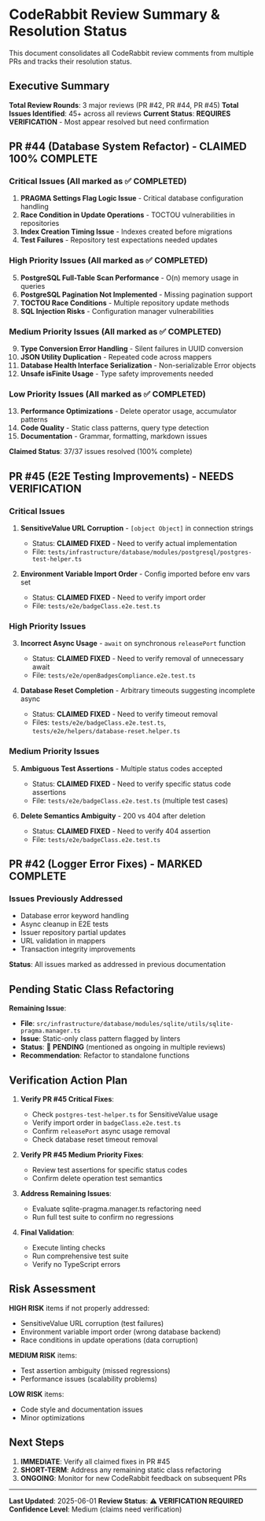 # CodeRabbit Review Summary & Resolution Status

This document consolidates all CodeRabbit review comments from multiple PRs and tracks their resolution status.

## Executive Summary

**Total Review Rounds**: 3 major reviews (PR #42, PR #44, PR #45)
**Total Issues Identified**: 45+ across all reviews
**Current Status**: **REQUIRES VERIFICATION** - Most appear resolved but need confirmation

## PR #44 (Database System Refactor) - **CLAIMED 100% COMPLETE**

### Critical Issues (All marked as ✅ COMPLETED)
1. **PRAGMA Settings Flag Logic Issue** - Critical database configuration handling
2. **Race Condition in Update Operations** - TOCTOU vulnerabilities in repositories
3. **Index Creation Timing Issue** - Indexes created before migrations
4. **Test Failures** - Repository test expectations needed updates

### High Priority Issues (All marked as ✅ COMPLETED)
5. **PostgreSQL Full-Table Scan Performance** - O(n) memory usage in queries
6. **PostgreSQL Pagination Not Implemented** - Missing pagination support
7. **TOCTOU Race Conditions** - Multiple repository update methods
8. **SQL Injection Risks** - Configuration manager vulnerabilities

### Medium Priority Issues (All marked as ✅ COMPLETED)
9. **Type Conversion Error Handling** - Silent failures in UUID conversion
10. **JSON Utility Duplication** - Repeated code across mappers
11. **Database Health Interface Serialization** - Non-serializable Error objects
12. **Unsafe isFinite Usage** - Type safety improvements needed

### Low Priority Issues (All marked as ✅ COMPLETED)
13. **Performance Optimizations** - Delete operator usage, accumulator patterns
14. **Code Quality** - Static class patterns, query type detection
15. **Documentation** - Grammar, formatting, markdown issues

**Claimed Status**: 37/37 issues resolved (100% complete)

## PR #45 (E2E Testing Improvements) - **NEEDS VERIFICATION**

### Critical Issues
1. **SensitiveValue URL Corruption** - `[object Object]` in connection strings
   - Status: **CLAIMED FIXED** - Need to verify actual implementation
   - File: `tests/infrastructure/database/modules/postgresql/postgres-test-helper.ts`

2. **Environment Variable Import Order** - Config imported before env vars set
   - Status: **CLAIMED FIXED** - Need to verify import order
   - File: `tests/e2e/badgeClass.e2e.test.ts`

### High Priority Issues
3. **Incorrect Async Usage** - `await` on synchronous `releasePort` function
   - Status: **CLAIMED FIXED** - Need to verify removal of unnecessary await
   - File: `tests/e2e/openBadgesCompliance.e2e.test.ts`

4. **Database Reset Completion** - Arbitrary timeouts suggesting incomplete async
   - Status: **CLAIMED FIXED** - Need to verify timeout removal
   - Files: `tests/e2e/badgeClass.e2e.test.ts`, `tests/e2e/helpers/database-reset.helper.ts`

### Medium Priority Issues
5. **Ambiguous Test Assertions** - Multiple status codes accepted
   - Status: **CLAIMED FIXED** - Need to verify specific status code assertions
   - File: `tests/e2e/badgeClass.e2e.test.ts` (multiple test cases)

6. **Delete Semantics Ambiguity** - 200 vs 404 after deletion
   - Status: **CLAIMED FIXED** - Need to verify 404 assertion
   - File: `tests/e2e/badgeClass.e2e.test.ts`

## PR #42 (Logger Error Fixes) - **MARKED COMPLETE**

### Issues Previously Addressed
- Database error keyword handling
- Async cleanup in E2E tests
- Issuer repository partial updates
- URL validation in mappers
- Transaction integrity improvements

**Status**: All issues marked as addressed in previous documentation

## Pending Static Class Refactoring

**Remaining Issue**: 
- **File**: `src/infrastructure/database/modules/sqlite/utils/sqlite-pragma.manager.ts`
- **Issue**: Static-only class pattern flagged by linters
- **Status**: 🔴 **PENDING** (mentioned as ongoing in multiple reviews)
- **Recommendation**: Refactor to standalone functions

## Verification Action Plan

1. **Verify PR #45 Critical Fixes**:
   - Check `postgres-test-helper.ts` for SensitiveValue usage
   - Verify import order in `badgeClass.e2e.test.ts`
   - Confirm `releasePort` async usage removal
   - Check database reset timeout removal

2. **Verify PR #45 Medium Priority Fixes**:
   - Review test assertions for specific status codes
   - Confirm delete operation test semantics

3. **Address Remaining Issues**:
   - Evaluate sqlite-pragma.manager.ts refactoring need
   - Run full test suite to confirm no regressions

4. **Final Validation**:
   - Execute linting checks
   - Run comprehensive test suite
   - Verify no TypeScript errors

## Risk Assessment

**HIGH RISK** items if not properly addressed:
- SensitiveValue URL corruption (test failures)
- Environment variable import order (wrong database backend)
- Race conditions in update operations (data corruption)

**MEDIUM RISK** items:
- Test assertion ambiguity (missed regressions)
- Performance issues (scalability problems)

**LOW RISK** items:
- Code style and documentation issues
- Minor optimizations

## Next Steps

1. **IMMEDIATE**: Verify all claimed fixes in PR #45
2. **SHORT-TERM**: Address any remaining static class refactoring
3. **ONGOING**: Monitor for new CodeRabbit feedback on subsequent PRs

---

**Last Updated**: 2025-06-01
**Review Status**: ⚠️ **VERIFICATION REQUIRED**
**Confidence Level**: Medium (claims need verification)
